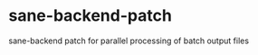 sane-backend-patch
==================

sane-backend patch for parallel processing of batch output files
